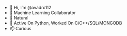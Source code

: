 - 👋 Hi, I’m @avadro112
- 👀 Machine Learning Collaborator
- 🌱 Natural
- 💞️ Active On Python, Worked On C/C++/SQL/MONGODB
- 📫 Curious

<!---
avadro112/avadro112 is a ✨ special ✨ repository because its `README.md` (this file) appears on your GitHub profile.
You can click the Preview link to take a look at your changes.
--->
